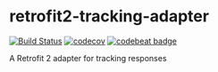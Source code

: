 # retrofit2-tracking-adapter

[![Build Status](https://travis-ci.org/felipehjcosta/retrofit2-tracking-adapter.svg?branch=master)](https://travis-ci.org/felipehjcosta/retrofit2-tracking-adapter) [![codecov](https://codecov.io/gh/felipehjcosta/retrofit2-tracking-adapter/branch/master/graph/badge.svg)](https://codecov.io/gh/felipehjcosta/retrofit2-tracking-adapter) [![codebeat badge](https://codebeat.co/badges/fe01dfd5-be8b-4326-b976-09933221c39e)](https://codebeat.co/projects/github-com-felipehjcosta-retrofit2-tracking-adapter-master)

A Retrofit 2 adapter for tracking responses

